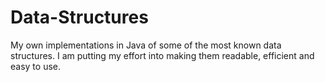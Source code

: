 # Data-Structures
My own implementations in Java of some of the most known data structures. I am putting my effort into making them readable, efficient 
and easy to use.
